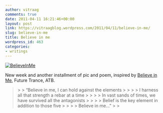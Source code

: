 ```yaml
---
author: vitraag
comments: true
date: 2011-04-11 16:21:46+00:00
layout: post
link: https://vitraagblog.wordpress.com/2011/04/11/believe-in-me/
slug: believe-in-me
title: Believe in me
wordpress_id: 463
categories:
- writings
---
```


[![BelieveInMe]({{site.images}}/2011/04/BelieveInMe_thumb.jpg)]({{site.images}}/2011/04/BelieveInMe.jpg)

 

New week and another installment of pic and poem, inspired by [Believe in Me](http://www.youtube.com/watch?v=YqArV6B173E), Future Trance, ATB.

 

 

<blockquote>  
> 
> “Believe in me, I can hold against the elements
> 
>    
> 
> I harness all that strength a rebar at a time
> 
>    
> 
> In vast sands of times, we have survived all the antagonists
> 
>    
> 
> Belief is the key element in addition to those five
> 
>    
> 
> Believe in me…”
> 
> </blockquote>
